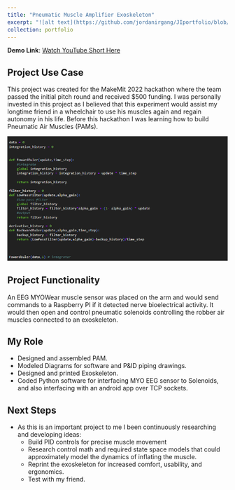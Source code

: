 ```yaml
---
title: "Pneumatic Muscle Amplifier Exoskeleton"
excerpt: "![alt text](https://github.com/jordanirgang/JIportfolio/blob/master/images/thumbnail4.png?raw=true)<br/><br/>An ongoing personal research project I am designing to help my friend in a wheelchair by making an amplifier exoskeleton that if he moves a muscle, this will continue the motion for him."
collection: portfolio
---
```


**Demo Link**: [Watch YouTube Short Here](https://www.youtube.com/shorts/c8Sa4B728Yo)

## Project Use Case 
This project was created for the MakeMit 2022 hackathon where the team passed the initial pitch round and received $500 funding. I was personally invested in this project as I  believed that this experiment would assist my longtime friend in a wheelchair to use his muscles again and regain autonomy in his life. Before this hackathon I was learning how to build Pneumatic Air Muscles (PAMs).

![](https://github.com/jordanirgang/JIportfolio/blob/master/images/thumbnail3.png?raw=true)

## Project Functionality
An EEG MYOWear muscle sensor was placed on the arm and would send commands to a Raspberry PI if it detected nerve bioelectrical activity. It would then open and control pneumatic solenoids controlling the robber air muscles connected to an exoskeleton.

## My Role
- Designed and assembled PAM.
- Modeled Diagrams for software and P&ID piping drawings.
- Designed and printed Exoskeleton.
- Coded Python software for interfacing MYO EEG sensor to Solenoids, and also interfacing with an android app over TCP sockets.

## Next Steps
- As this is an important project to me I been continuously researching and developing ideas:  
    - Build PID controls for precise muscle movement 
    - Research control math and required state space models that could approximately model the dynamics of inflating the muscle.
    - Reprint the exoskeleton for increased comfort, usability, and ergonomics.
    - Test with my friend.
